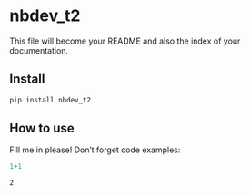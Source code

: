 nbdev_t2
================

<!-- WARNING: THIS FILE WAS AUTOGENERATED! DO NOT EDIT! -->

This file will become your README and also the index of your
documentation.

## Install

``` sh
pip install nbdev_t2
```

## How to use

Fill me in please! Don’t forget code examples:

``` python
1+1
```

    2

